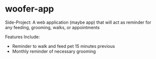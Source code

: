 # woofer-app
Side-Project: A web application (maybe app) that will act as reminder for any feeding, grooming, walks, or appointments

Features Include:
- Reminder to walk and feed pet 15 minutes previous
- Monthly reminder of necessary grooming
